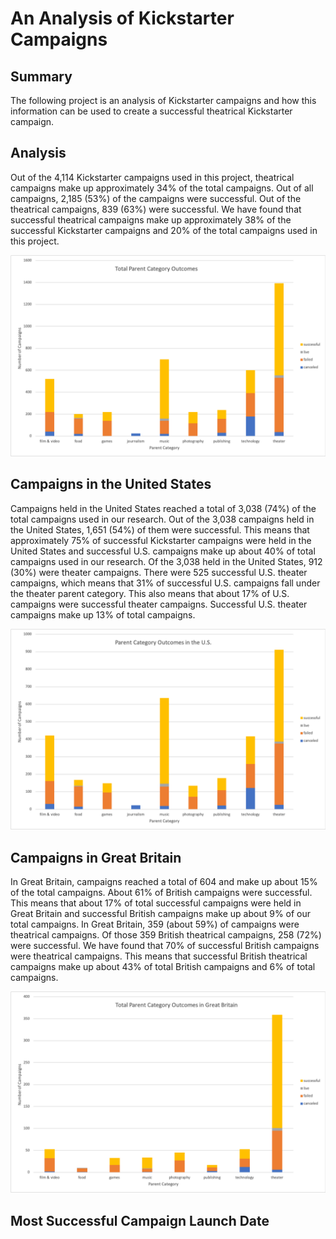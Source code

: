 # An Analysis of Kickstarter Campaigns

## Summary
The following project is an analysis of Kickstarter campaigns and how this information can be used to create a successful theatrical Kickstarter campaign.

## Analysis
Out of the 4,114 Kickstarter campaigns used in this project, theatrical campaigns make up approximately 34% of the total campaigns. Out of all campaigns, 2,185 (53%) of the campaigns were successful.  Out of the theatrical campaigns, 839 (63%) were successful. We have found that successful theatrical campaigns make up approximately 38% of the successful Kickstarter campaigns and 20% of the total campaigns used in this project.

![ParentCategoryTotal](ParentCategoryTotal.png)

## Campaigns in the United States
Campaigns held in the United States reached a total of 3,038 (74%) of the total campaigns used in our research. Out of the 3,038 campaigns held in the United States, 1,651 (54%) of them were successful. This means that approximately 75% of successful Kickstarter campaigns were held in the United States and successful U.S. campaigns make up about 40% of total campaigns used in our research. Of the 3,038 held in the United States, 912 (30%) were theater campaigns. There were 525 successful U.S. theater campaigns, which means that 31% of successful U.S. campaigns fall under the theater parent category. This also means that about 17% of U.S. campaigns were successful theater campaigns. Successful U.S. theater campaigns make up 13% of total campaigns.

![ParentCategoryUS](ParentCategoryUS.png)

## Campaigns in Great Britain
In Great Britain, campaigns reached a total of 604 and make up about 15% of the total campaigns. About 61% of British campaigns were successful. This means that about 17% of total successful campaigns were held in Great Britain and successful British campaigns make up about 9% of our total campaigns. In Great Britain, 359 (about 59%) of campaigns were theatrical campaigns. Of those 359 British theatrical campaigns, 258 (72%) were successful. We have found that 70% of successful British campaigns were theatrical campaigns. This means that successful British theatrical campaigns make up about 43% of total British campaigns and 6% of total campaigns.

![ParentCategoryGB](ParentCategoryGB.png)

## Most Successful Campaign Launch Date

